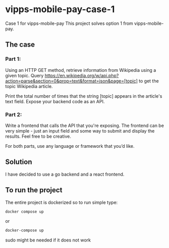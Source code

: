 # vipps-mobile-pay-case-1
Case 1 for vipps-mobile-pay 
This project solves option 1 from vipps-mobile-pay.

## The case
### Part 1:

Using an HTTP GET method, retrieve information from Wikipedia using a given topic. Query https://en.wikipedia.org/w/api.php?action=parse&section=0&prop=text&format=json&page=[topic] to get the topic Wikipedia article.

Print the total number of times that the string [topic] appears in the article's text field. Expose your backend code as an API.
### Part 2:

Write a frontend that calls the API that you're exposing. The frontend can be very simple - just an input field and some way to submit and display the results. Feel free to be creative.

For both parts, use any language or framework that you’d like.

## Solution
I have decided to use a go backend and a react frontend.


## To run the project
The entire project is dockerized so to run simple type:
```bash
docker compose up
```
or
```bash
docker-compose up
```

sudo might be needed if it does not work